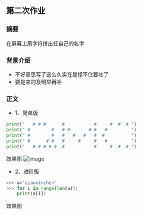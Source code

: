 ## 第二次作业

### 摘要
在屏幕上用字符拼出任自己的名字

### 背景介绍
- 不好意思写了这么久实在是撑不住要吐了
- 要是来的及明早再补

### 正文
* 1、简单版
```python
print("   # # #      #           #     #  #  # ")
print(" #        #   # #       # #   #         ")
print(" #        #   #   #   #   #  #          ")
print(" #      # #   #     #     #   #         ")
print("   # # # # #  #           #     #  #  # ")
```

效果图 ![image](https://github.com/lilyechoC/compuational_physics_2015301510036/blob/master/02-1.png)

* 2、进阶版
```python
>>> a="qiaominchen"
>>> for i in range(len(a)):
    print(a[i])
```   
效果图

